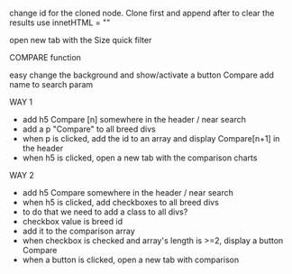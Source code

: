 change id for the cloned node. Clone first and append after
to clear the results use innetHTML = ""

open new tab with the Size quick filter





COMPARE function

easy
change the background and show/activate a button Compare
add name to search param

WAY 1
- add h5 Compare [n] somewhere in the header / near search
- add a p "Compare" to all breed divs
- when p is clicked, add the id to an array and display Compare[n+1] in the header
- when h5 is clicked, open a new tab with the comparison charts

WAY 2
- add h5 Compare somewhere in the header / near search
- when h5 is clicked, add checkboxes to all breed divs
- to do that we need to add a class to all divs?
- checkbox value is breed id
- add it to the comparison array
- when checkbox is checked and array's length is >=2, display a button Compare
- when a button is clicked, open a new tab with comparison